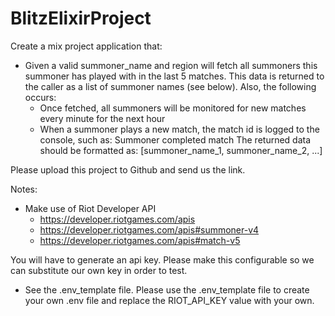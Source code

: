 # BlitzElixirProject
Create a mix project application that:

- Given a valid summoner_name and region will fetch all summoners this summoner has
played with in the last 5 matches. This data is returned to the caller as a list of
summoner names (see below). Also, the following occurs:
  - Once fetched, all summoners will be monitored for new matches every minute
  for the next hour
  - When a summoner plays a new match, the match id is logged to the console, such as: Summoner <summoner name> completed match <match id> The returned data should be formatted as: [summoner_name_1, summoner_name_2, ...]

Please upload this project to Github and send us the link.

Notes:
- Make use of Riot Developer API
  - https://developer.riotgames.com/apis
  - https://developer.riotgames.com/apis#summoner-v4
  - https://developer.riotgames.com/apis#match-v5

You will have to generate an api key. Please make this configurable so we can
substitute our own key in order to test.
- See the .env_template file. Please use the .env_template file to create your own .env file and replace the RIOT_API_KEY value with your own.

